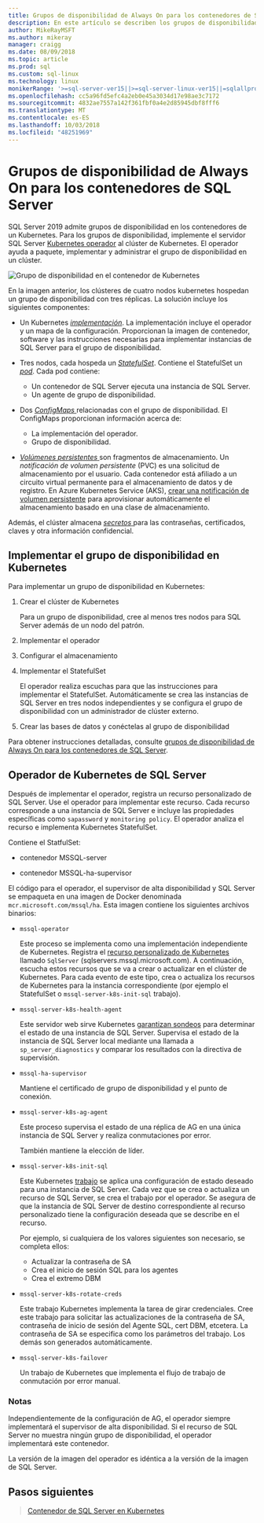 ```yaml
---
title: Grupos de disponibilidad de Always On para los contenedores de SQL Server
description: En este artículo se describen los grupos de disponibilidad en los contenedores de SQL Server
author: MikeRayMSFT
ms.author: mikeray
manager: craigg
ms.date: 08/09/2018
ms.topic: article
ms.prod: sql
ms.custom: sql-linux
ms.technology: linux
monikerRange: '>=sql-server-ver15||>=sql-server-linux-ver15||=sqlallproducts-allversions'
ms.openlocfilehash: cc5a96fd5efc4a2eb0e45a3034d17e98ae3c7172
ms.sourcegitcommit: 4832ae7557a142f361fbf0a4e2d85945dbf8fff6
ms.translationtype: MT
ms.contentlocale: es-ES
ms.lasthandoff: 10/03/2018
ms.locfileid: "48251969"
---
```

# <a name="always-on-availability-groups-for-sql-server-containers"></a>Grupos de disponibilidad de Always On para los contenedores de SQL Server

SQL Server 2019 admite grupos de disponibilidad en los contenedores de un Kubernetes. Para los grupos de disponibilidad, implemente el servidor SQL Server [Kubernetes operador](http://coreos.com/blog/introducing-operators.html) al clúster de Kubernetes. El operador ayuda a paquete, implementar y administrar el grupo de disponibilidad en un clúster.

![Grupo de disponibilidad en el contenedor de Kubernetes](media/tutorial-sql-server-ag-containers-kubernetes/KubernetesCluster.png)

En la imagen anterior, los clústeres de cuatro nodos kubernetes hospedan un grupo de disponibilidad con tres réplicas. La solución incluye los siguientes componentes:

* Un Kubernetes [ *implementación*](http://kubernetes.io/docs/concepts/workloads/controllers/deployment/). La implementación incluye el operador y un mapa de la configuración. Proporcionan la imagen de contenedor, software y las instrucciones necesarias para implementar instancias de SQL Server para el grupo de disponibilidad.

* Tres nodos, cada hospeda un [ *StatefulSet*](http://kubernetes.io/docs/concepts/workloads/controllers/statefulset/). Contiene el StatefulSet un [ *pod*](http://kubernetes.io/docs/concepts/workloads/pods/pod-overview/). Cada pod contiene:
  * Un contenedor de SQL Server ejecuta una instancia de SQL Server.
  * Un agente de grupo de disponibilidad. 

* Dos [ *ConfigMaps* ](http://kubernetes.io/docs/tasks/configure-pod-container/configure-pod-configmap/) relacionadas con el grupo de disponibilidad. El ConfigMaps proporcionan información acerca de:
  * La implementación del operador.
  * Grupo de disponibilidad.

 * [*Volúmenes persistentes* ](http://kubernetes.io/docs/concepts/storage/persistent-volumes/) son fragmentos de almacenamiento. Un *notificación de volumen persistente* (PVC) es una solicitud de almacenamiento por el usuario. Cada contenedor está afiliado a un circuito virtual permanente para el almacenamiento de datos y de registro. En Azure Kubernetes Service (AKS), [crear una notificación de volumen persistente](http://docs.microsoft.com/azure/aks/azure-disks-dynamic-pv) para aprovisionar automáticamente el almacenamiento basado en una clase de almacenamiento.


Además, el clúster almacena [ *secretos* ](http://kubernetes.io/docs/concepts/configuration/secret/) para las contraseñas, certificados, claves y otra información confidencial.

## <a name="deploy-the-availability-group-in-kubernetes"></a>Implementar el grupo de disponibilidad en Kubernetes

Para implementar un grupo de disponibilidad en Kubernetes:

1. Crear el clúster de Kubernetes

   Para un grupo de disponibilidad, cree al menos tres nodos para SQL Server además de un nodo del patrón.

1. Implementar el operador

1. Configurar el almacenamiento

1. Implementar el StatefulSet

   El operador realiza escuchas para que las instrucciones para implementar el StatefulSet. Automáticamente se crea las instancias de SQL Server en tres nodos independientes y se configura el grupo de disponibilidad con un administrador de clúster externo.

1. Crear las bases de datos y conéctelas al grupo de disponibilidad

Para obtener instrucciones detalladas, consulte [grupos de disponibilidad de Always On para los contenedores de SQL Server](sql-server-ag-kubernetes.md).

## <a name="sql-server-kubernetes-operator"></a>Operador de Kubernetes de SQL Server

Después de implementar el operador, registra un recurso personalizado de SQL Server. Use el operador para implementar este recurso.  Cada recurso corresponde a una instancia de SQL Server e incluye las propiedades específicas como `sapassword` y `monitoring policy`. El operador analiza el recurso e implementa Kubernetes StatefulSet.

Contiene el StatfulSet:

* contenedor MSSQL-server

* contenedor MSSQL-ha-supervisor

El código para el operador, el supervisor de alta disponibilidad y SQL Server se empaqueta en una imagen de Docker denominada `mcr.microsoft.com/mssql/ha`. Esta imagen contiene los siguientes archivos binarios:

* `mssql-operator`

    Este proceso se implementa como una implementación independiente de Kubernetes. Registra el [recurso personalizado de Kubernetes](http://kubernetes.io/docs/concepts/extend-kubernetes/api-extension/custom-resources/) llamado `SqlServer` (sqlservers.mssql.microsoft.com). A continuación, escucha estos recursos que se va a crear o actualizar en el clúster de Kubernetes. Para cada evento de este tipo, crea o actualiza los recursos de Kubernetes para la instancia correspondiente (por ejemplo el StatefulSet o `mssql-server-k8s-init-sql` trabajo).

* `mssql-server-k8s-health-agent`

    Este servidor web sirve Kubernetes [garantizan sondeos](http://kubernetes.io/docs/tasks/configure-pod-container/configure-liveness-readiness-probes/) para determinar el estado de una instancia de SQL Server. Supervisa el estado de la instancia de SQL Server local mediante una llamada a `sp_server_diagnostics` y comparar los resultados con la directiva de supervisión.

* `mssql-ha-supervisor`

   Mantiene el certificado de grupo de disponibilidad y el punto de conexión. 

* `mssql-server-k8s-ag-agent`
  
    Este proceso supervisa el estado de una réplica de AG en una única instancia de SQL Server y realiza conmutaciones por error.

    También mantiene la elección de líder.

* `mssql-server-k8s-init-sql`
  
    Este Kubernetes [trabajo](http://kubernetes.io/docs/concepts/workloads/controllers/jobs-run-to-completion/) se aplica una configuración de estado deseado para una instancia de SQL Server. Cada vez que se crea o actualiza un recurso de SQL Server, se crea el trabajo por el operador. Se asegura de que la instancia de SQL Server de destino correspondiente al recurso personalizado tiene la configuración deseada que se describe en el recurso.

    Por ejemplo, si cualquiera de los valores siguientes son necesario, se completa ellos:
  * Actualizar la contraseña de SA
  * Crea el inicio de sesión SQL para los agentes
  * Crea el extremo DBM

* `mssql-server-k8s-rotate-creds`
  
    Este trabajo Kubernetes implementa la tarea de girar credenciales. Cree este trabajo para solicitar las actualizaciones de la contraseña de SA, contraseña de inicio de sesión del Agente SQL, cert DBM, etcetera. La contraseña de SA se especifica como los parámetros del trabajo. Los demás son generados automáticamente.

* `mssql-server-k8s-failover`

   Un trabajo de Kubernetes que implementa el flujo de trabajo de conmutación por error manual.

### <a name="notes"></a>Notas

Independientemente de la configuración de AG, el operador siempre implementará el supervisor de alta disponibilidad. Si el recurso de SQL Server no muestra ningún grupo de disponibilidad, el operador implementará este contenedor.

La versión de la imagen del operador es idéntica a la versión de la imagen de SQL Server.

## <a name="next-steps"></a>Pasos siguientes

> [Contenedor de SQL Server en Kubernetes](tutorial-sql-server-containers-kubernetes.md)
